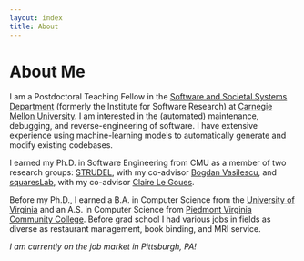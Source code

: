 ```yaml
---
layout: index
title: About
---
```


About Me
========

I am a Postdoctoral Teaching Fellow in the [Software and Societal Systems
Department](https://s3d.cmu.edu) (formerly the Institute for Software Research)
at [Carnegie Mellon University](https://www.cmu.edu/). I am interested in the (automated) maintenance, debugging,
and reverse-engineering of software. I have extensive experience using machine-learning models to automatically generate and modify existing codebases.

I earned my Ph.D. in Software Engineering from CMU as a member of two research
groups: [STRUDEL](https://cmustrudel.github.io/), with my co-advisor [Bogdan
Vasilescu](https://bvasiles.github.io/), and
[squaresLab](https://squareslab.github.io/), with my co-advisor [Claire Le
Goues](https://clairelegoues.com/).

Before my Ph.D., I earned a B.A. in Computer Science from the [University of
Virginia](http://www.virginia.edu/) and an A.S. in Computer Science from
[Piedmont Virginia Community College](https://www.pvcc.edu/). Before grad school
I had various jobs in fields as diverse as restaurant management, book binding,
and MRI service.

*I am currently on the job market in Pittsburgh, PA!*